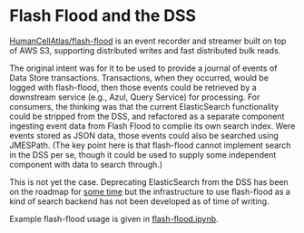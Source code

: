 # Flash Flood and the DSS

[HumanCellAtlas/flash-flood](https://github.com/HumanCellAtlas/flash-flood) is
an event recorder and streamer built on top of AWS S3, supporting distributed
writes and fast distributed bulk reads.

The original intent was for it to be used to provide a journal of events of
Data Store transactions. Transactions, when they occurred, would be logged
with flash-flood, then those events could be retrieved by a downstream
service (e.g., Azul, Query Service) for processing. For consumers, the
thinking was that the current ElasticSearch functionality could be stripped
from the DSS, and refactored as a separate component ingesting event data
from Flash Flood to complie its own search index. Were events stored as JSON
data, those events could also be searched using JMESPath. (The key point here
is that flash-flood cannot implement search in the DSS per se, though it could
be used to supply some independent component with data to search through.)

This is not yet the case. Deprecating ElasticSearch from the DSS has been on
the roadmap for [some time] but the infrastructure to use flash-flood as a
kind of search backend has not been developed as of time of writing.

  [some time]: https://github.com/HumanCellAtlas/data-store/issues/906

Example flash-flood usage is given in [flash-flood.ipynb](flash-flood.ipynb).